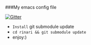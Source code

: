###My emacs config file

[![Gitter](https://badges.gitter.im/Join%20Chat.svg)](https://gitter.im/lenage/emacs-config?utm_source=badge&utm_medium=badge&utm_campaign=pr-badge&utm_content=badge)
* `Install`
    git submodule update
* `cd rinari && git submodule update`
* enjoy:)
